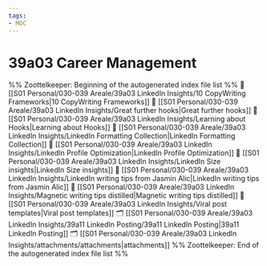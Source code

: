 ```yaml
---
tags: 
- MOC
---
```

# 39a03 Career Management



%% Zoottelkeeper: Beginning of the autogenerated index file list  %%
📄 [[S01 Personal/030-039 Areale/39a03 LinkedIn Insights/10 CopyWriting Frameworks|10 CopyWriting Frameworks]]
📄 [[S01 Personal/030-039 Areale/39a03 LinkedIn Insights/Great further hooks|Great further hooks]]
📄 [[S01 Personal/030-039 Areale/39a03 LinkedIn Insights/Learning about Hooks|Learning about Hooks]]
📄 [[S01 Personal/030-039 Areale/39a03 LinkedIn Insights/LinkedIn Formatting Collection|LinkedIn Formatting Collection]]
📄 [[S01 Personal/030-039 Areale/39a03 LinkedIn Insights/LinkedIn Profile Optimization|LinkedIn Profile Optimization]]
📄 [[S01 Personal/030-039 Areale/39a03 LinkedIn Insights/LinkedIn Size insights|LinkedIn Size insights]]
📄 [[S01 Personal/030-039 Areale/39a03 LinkedIn Insights/LinkedIn writing tips from Jasmin Alic|LinkedIn writing tips from Jasmin Alic]]
📄 [[S01 Personal/030-039 Areale/39a03 LinkedIn Insights/Magnetic writing tips distilled|Magnetic writing tips distilled]]
📄 [[S01 Personal/030-039 Areale/39a03 LinkedIn Insights/Viral post templates|Viral post templates]]
🗂️ [[S01 Personal/030-039 Areale/39a03 LinkedIn Insights/39a11 LinkedIn Posting/39a11 LinkedIn Posting|39a11 LinkedIn Posting]]
🗂️ [[S01 Personal/030-039 Areale/39a03 LinkedIn Insights/attachments/attachments|attachments]]
%% Zoottelkeeper: End of the autogenerated index file list  %%

